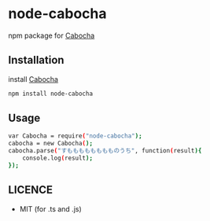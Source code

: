 # node-cabocha
npm package for [Cabocha](https://taku910.github.io/cabocha/)

## Installation
install [Cabocha](https://taku910.github.io/cabocha/)
```bash
npm install node-cabocha
```

## Usage
```bash
var Cabocha = require("node-cabocha");
cabocha = new Cabocha();
cabocha.parse("すもももももももものうち", function(result){
    console.log(result);
});
```

## LICENCE
- MIT (for .ts and .js)
